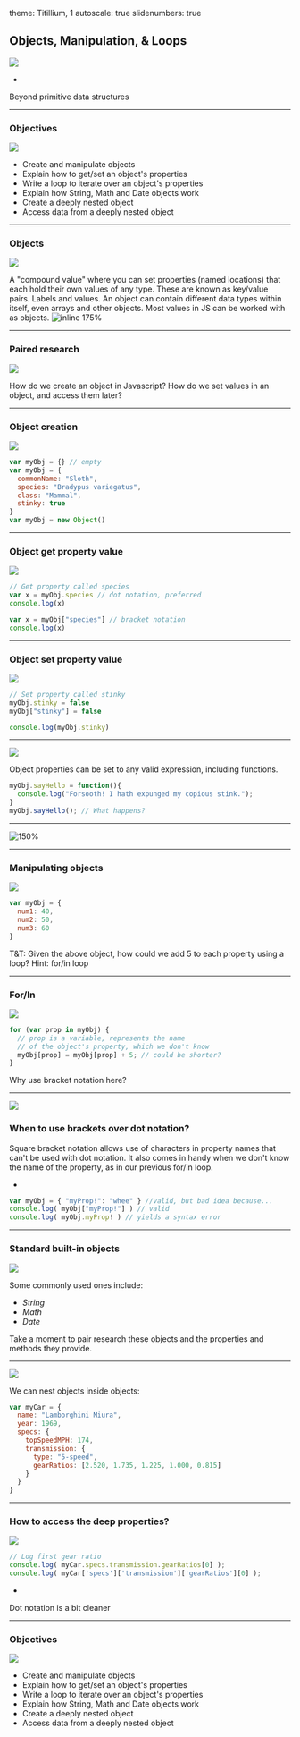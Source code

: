 theme: Titillium, 1
autoscale: true
slidenumbers: true
<!-- @author: Pete Silva -->

## Objects, Manipulation, & Loops
![](http://img00.deviantart.net/659a/i/2010/170/b/6/abstract_objects_by_psdtech.jpg)

-
Beyond primitive data structures

---

### Objectives
![](https://mir-s3-cdn-cf.behance.net/project_modules/disp/a520773389308.56014b51916d7.png)

- Create and manipulate objects
- Explain how to get/set an object's properties
- Write a loop to iterate over an object's properties
- Explain how String, Math and Date objects work
- Create a deeply nested object
- Access data from a deeply nested object

---

### Objects
![](https://talkingwithimage.files.wordpress.com/2014/10/f5ac465df56759f1fecb01e677ceeb34.jpg)

A "compound value" where you can set properties (named locations) that each hold their own values of any type. These are known as key/value pairs. Labels and values. An object can contain different data types within itself, even arrays and other objects. Most values in JS can be worked with as objects.
![inline 175%](img/sample-obj.png)

---

### Paired research
![](http://www.dfsrealestate.com/wp-content/themes/dfs/images/backgrounds/background_research_001.jpg)

How do we create an object in Javascript?
How do we set values in an object, and access them later?

---

### Object creation
![](img/slothspace.jpg)

```javascript
var myObj = {} // empty
var myObj = {
  commonName: "Sloth",
  species: "Bradypus variegatus",
  class: "Mammal",
  stinky: true
}
var myObj = new Object()
```

---

### Object get property value
![](img/grey.png)

```javascript
// Get property called species
var x = myObj.species // dot notation, preferred
console.log(x)

var x = myObj["species"] // bracket notation
console.log(x)
```

---

### Object set property value
![](img/grey.png)

```javascript
// Set property called stinky
myObj.stinky = false
myObj["stinky"] = false

console.log(myObj.stinky)
```
---

![](img/grey.png)

Object properties can be set to any valid expression, including functions.

```javascript
myObj.sayHello = function(){
  console.log("Forsooth! I hath expunged my copious stink.");
}
myObj.sayHello(); // What happens?
```

---

![150%](img/sloth-smile.gif)

---

### Manipulating objects
![](http://marccortez.com/wp-content/uploads/2014/03/questions-550x413.jpg)

```javascript
var myObj = {
  num1: 40,
  num2: 50,
  num3: 60
}
```
T&T: Given the above object, how could we add 5 to each property using a loop? Hint: for/in loop

---

### For/In
![](img/grey.png)

```javascript
for (var prop in myObj) {
  // prop is a variable, represents the name
  // of the object's property, which we don't know
  myObj[prop] = myObj[prop] + 5; // could be shorter?
}
```

Why use bracket notation here?

---

![](img/grey.png)

### When to use brackets over dot notation?
Square bracket notation allows use of characters in property names that can't be used with dot notation. It also comes in handy when we don't know the name of the property, as in our previous for/in loop.

-
```javascript
var myObj = { "myProp!": "whee" } //valid, but bad idea because...
console.log( myObj["myProp!"] ) // valid
console.log( myObj.myProp! ) // yields a syntax error
```

---

### Standard built-in objects
![](https://www.adelaide.edu.au/light-study/research/shutterstock_55318531.jpg)

Some commonly used ones include:

- *String*
- *Math*
- *Date*

Take a moment to pair research these objects and the properties and methods they provide.

---

![](https://www.alux.com/wp-content/uploads/2014/11/Lamborghini-Miura.jpg)

We can nest objects inside objects:

```javascript
var myCar = {
  name: "Lamborghini Miura",
  year: 1969,
  specs: {
    topSpeedMPH: 174,
    transmission: {
      type: "5-speed",
      gearRatios: [2.520, 1.735, 1.225, 1.000, 0.815]
    }
  }
}
```

---

### How to access the deep properties?
![](http://i0.kym-cdn.com/photos/images/original/000/302/657/674.jpg)

```javascript
// Log first gear ratio
console.log( myCar.specs.transmission.gearRatios[0] );
console.log( myCar['specs']['transmission']['gearRatios'][0] );
```

-
Dot notation is a bit cleaner

---

### Objectives
![](https://mir-s3-cdn-cf.behance.net/project_modules/disp/a520773389308.56014b51916d7.png)

- Create and manipulate objects
- Explain how to get/set an object's properties
- Write a loop to iterate over an object's properties
- Explain how String, Math and Date objects work
- Create a deeply nested object
- Access data from a deeply nested object
